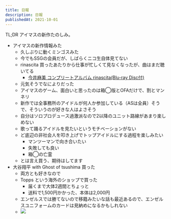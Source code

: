```yaml
---
title: 日報
description: 日報
publishedAt: 2021-10-01
---
```


TL;DR アイマスの新作たのしみ。

- アイマスの新作情報みた
  - 久しぶりに動くミンゴスみた
  - 今でもSSGの会員だが、しばらくニコ生自体見てない
  - rinascita 買ったあたりから仕事が忙しくて見なくなったが、曲はまだ聴いてる
    - [今井麻美 コンプリートアルバム rinascita(Blu-ray Disc付)](https://www.amazon.co.jp/%E4%BB%8A%E4%BA%95%E9%BA%BB%E7%BE%8E-%E3%82%B3%E3%83%B3%E3%83%97%E3%83%AA%E3%83%BC%E3%83%88%E3%82%A2%E3%83%AB%E3%83%90%E3%83%A0-rinascita-Blu-ray-Disc%E4%BB%98/dp/B06W5Q4WGW)
  - 元気そうでなによりだった
  - アイマスのゲーム、面白いと思ったのは箱◯版とOFAだけで、割とマンネリ
  - 新作では全事務所のアイドルが何人か参加している（ASは全員）そうで、そういうのが好きな人はよさそう
  - 自分はソロプロデュース過激派なので2以降のユニット路線があまり楽しめない
  - 歌って踊るアイドルを見たいというモチベーションがない
  - ど底辺の非社会人を叩き上げでトップアイドルにする過程を楽しみたい
    - マンツーマンで向き合いたい
    - 失敗しても良い
    - 箱◯の亡霊
  - とは言え買う、期待はしてます
- 大谷翔平 with Ghost of tsushima 買った
  - 両方とも好きなので
  - Topps という海外のショップで買った
    - 届くまで大体2週間とちょっと
    - 送料で1,500円かかった、本体は2,000円
  - エンゼルスでは勝てないので移籍みたいな話も最近あるので、エンゼルスユニフォームのカードは見納めになるかもしれない
  - ![](https://i.gyazo.com/68f091191bb657a4a56073db4bbc0824.jpg)
